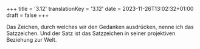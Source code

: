 +++
title = '3.12'
translationKey = '3.12'
date = 2023-11-26T13:02:32+01:00
draft = false
+++

Das Zeichen, durch welches wir den Gedanken ausdrücken, nenne ich das Satzzeichen. Und der Satz ist das Satzzeichen in seiner projektiven Beziehung zur Welt.
